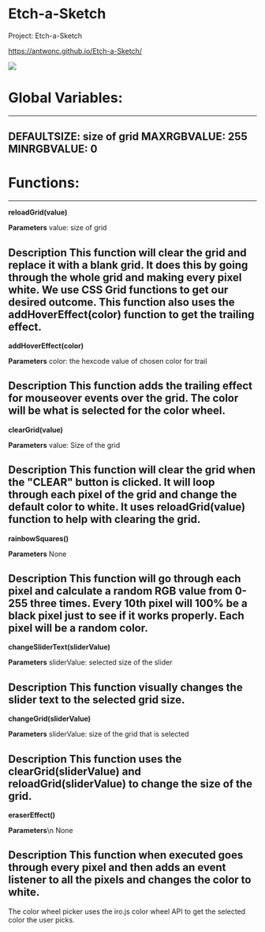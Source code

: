 # Etch-a-Sketch
Project: Etch-a-Sketch

https://antwonc.github.io/Etch-a-Sketch/

![](https://imgur.com/2nkzJva.png)

# Global Variables: 
-------------------------------------------------------------------------------------------------
DEFAULTSIZE: size of grid 
MAXRGBVALUE: 255 
MINRGBVALUE: 0
-------------------------------------------------------------------------------------------------
# Functions: 
-------------------------------------------------------------------------------------------------
**reloadGrid(value)**

**Parameters** 
value: size of grid

**Description**
This function will clear the grid and replace it with a blank grid. It does this by going through the whole grid and making every pixel white. We use CSS Grid functions to 
get our desired outcome. This function also uses the **addHoverEffect(color)** function 
to get the trailing effect. 
-------------------------------------------------------------------------------------------------
**addHoverEffect(color)** 

**Parameters** 
color: the hexcode value of chosen color for trail 

**Description** 
This function adds the trailing effect for mouseover events over the grid. The color will be 
what is selected for the color wheel. 
-------------------------------------------------------------------------------------------------
**clearGrid(value)** 

**Parameters** 
value: Size of the grid 

**Description** 
This function will clear the grid when the "CLEAR" button is clicked. It will loop through each pixel of the grid and change the default color to white. It uses **reloadGrid(value)** function to help with clearing the grid. 
-------------------------------------------------------------------------------------------------
**rainbowSquares()** 

**Parameters** 
None 

**Description** 
This function will go through each pixel and calculate a random RGB value from 0-255 three times. 
Every 10th pixel will 100% be a black pixel just to see if it works properly. Each pixel will be a random color.
-------------------------------------------------------------------------------------------------
**changeSliderText(sliderValue)**

**Parameters** 
sliderValue: selected size of the slider 

**Description** 
This function visually changes the slider text to the selected grid size. 
-------------------------------------------------------------------------------------------------
**changeGrid(sliderValue)** 

**Parameters** 
sliderValue: size of the grid that is selected

**Description** 
This function uses the **clearGrid(sliderValue)** and **reloadGrid(sliderValue)** to change the size of the grid. 
-------------------------------------------------------------------------------------------------
**eraserEffect()** 

**Parameters**\n 
None

**Description** 
This function when executed goes through every pixel and then adds an event listener to all the 
pixels and changes the color to white. 
-------------------------------------------------------------------------------------------------

The color wheel picker uses the iro.js color wheel API to get the selected color the user picks.
